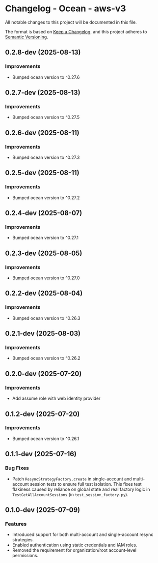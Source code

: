 # Changelog - Ocean - aws-v3

All notable changes to this project will be documented in this file.

The format is based on [Keep a Changelog](https://keepachangelog.com/en/1.0.0/),
and this project adheres to [Semantic Versioning](https://semver.org/spec/v2.0.0.html).

<!-- towncrier release notes start -->

## 0.2.8-dev (2025-08-13)


### Improvements

- Bumped ocean version to ^0.27.6


## 0.2.7-dev (2025-08-13)


### Improvements

- Bumped ocean version to ^0.27.5


## 0.2.6-dev (2025-08-11)


### Improvements

- Bumped ocean version to ^0.27.3


## 0.2.5-dev (2025-08-11)


### Improvements

- Bumped ocean version to ^0.27.2


## 0.2.4-dev (2025-08-07)


### Improvements

- Bumped ocean version to ^0.27.1


## 0.2.3-dev (2025-08-05)


### Improvements

- Bumped ocean version to ^0.27.0


## 0.2.2-dev (2025-08-04)


### Improvements

- Bumped ocean version to ^0.26.3


## 0.2.1-dev (2025-08-03)


### Improvements

- Bumped ocean version to ^0.26.2


## 0.2.0-dev (2025-07-20)


### Improvements

- Add assume role with web identity provider

## 0.1.2-dev (2025-07-20)


### Improvements

- Bumped ocean version to ^0.26.1


## 0.1.1-dev (2025-07-16)


### Bug Fixes

- Patch `ResyncStrategyFactory.create` in single-account and multi-account session tests to ensure full test isolation. This fixes test flakiness caused by reliance on global state and real factory logic in `TestGetAllAccountSessions` (in `test_session_factory.py`).


## 0.1.0-dev (2025-07-09)


### Features

- Introduced support for both multi-account and single-account resync strategies.
- Enabled authentication using static credentials and IAM roles.
- Removed the requirement for organization/root account-level permissions.
